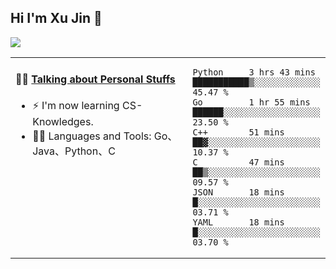 
## Hi I'm Xu Jin 👋
![](https://komarev.com/ghpvc/?username=jiayouxujin&color=brightgreen&label=PROFILE+VIEWS)



<table align="center">
<tr>
<td valign="top" width="60%">

#### 🏋️‍♀️ <a href="https://github.com/jiayouxujin" target="_blank">Talking about Personal Stuffs</a>
<!-- recent_releases starts -->

- ⚡  I'm now learning CS-Knowledges.  
- 🏊‍♂️ Languages and Tools: Go、Java、Python、C
<!-- recent_releases ends -->
</td>
<td>
 
<!--START_SECTION:waka-->

```text
Python     3 hrs 43 mins   ███████████▒░░░░░░░░░░░░░   45.47 %
Go         1 hr 55 mins    ██████░░░░░░░░░░░░░░░░░░░   23.50 %
C++        51 mins         ██▓░░░░░░░░░░░░░░░░░░░░░░   10.37 %
C          47 mins         ██▒░░░░░░░░░░░░░░░░░░░░░░   09.57 %
JSON       18 mins         █░░░░░░░░░░░░░░░░░░░░░░░░   03.71 %
YAML       18 mins         █░░░░░░░░░░░░░░░░░░░░░░░░   03.70 %
```

<!--END_SECTION:waka-->
 
</td>
</tr>
</table>





